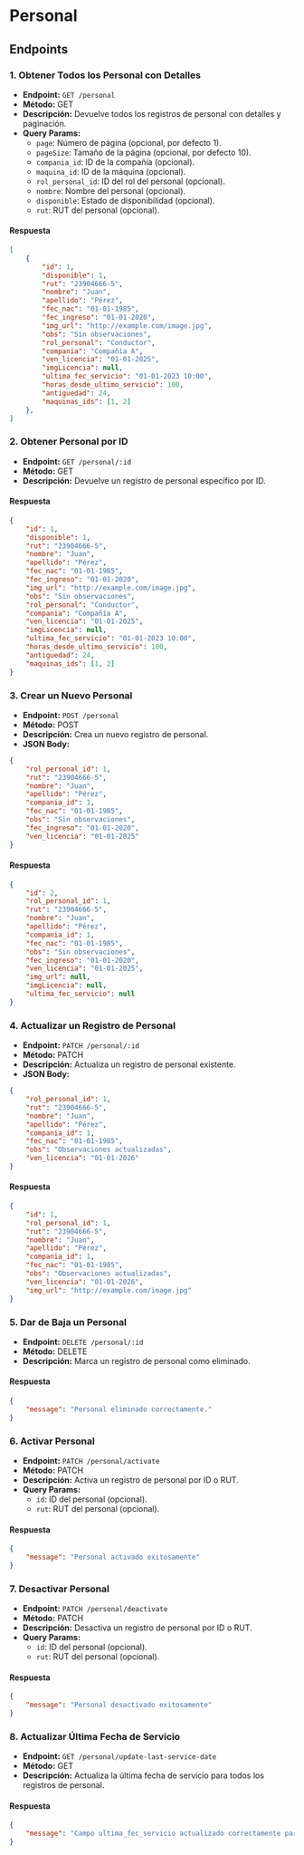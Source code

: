 # Personal

## Endpoints

### 1. Obtener Todos los Personal con Detalles
- **Endpoint:** `GET /personal`
- **Método:** GET
- **Descripción:** Devuelve todos los registros de personal con detalles y paginación.
- **Query Params:**
  - `page`: Número de página (opcional, por defecto 1).
  - `pageSize`: Tamaño de la página (opcional, por defecto 10).
  - `compania_id`: ID de la compañía (opcional).
  - `maquina_id`: ID de la máquina (opcional).
  - `rol_personal_id`: ID del rol del personal (opcional).
  - `nombre`: Nombre del personal (opcional).
  - `disponible`: Estado de disponibilidad (opcional).
  - `rut`: RUT del personal (opcional).

#### Respuesta
```json
[
    {
        "id": 1,
        "disponible": 1,
        "rut": "23904666-5",
        "nombre": "Juan",
        "apellido": "Pérez",
        "fec_nac": "01-01-1985",
        "fec_ingreso": "01-01-2020",
        "img_url": "http://example.com/image.jpg",
        "obs": "Sin observaciones",
        "rol_personal": "Conductor",
        "compania": "Compañía A",
        "ven_licencia": "01-01-2025",
        "imgLicencia": null,
        "ultima_fec_servicio": "01-01-2023 10:00",
        "horas_desde_ultimo_servicio": 100,
        "antiguedad": 24,
        "maquinas_ids": [1, 2]
    },
]
```

### 2. Obtener Personal por ID
- **Endpoint:** `GET /personal/:id`
- **Método:** GET
- **Descripción:** Devuelve un registro de personal específico por ID.

#### Respuesta
```json
{
    "id": 1,
    "disponible": 1,
    "rut": "23904666-5",
    "nombre": "Juan",
    "apellido": "Pérez",
    "fec_nac": "01-01-1985",
    "fec_ingreso": "01-01-2020",
    "img_url": "http://example.com/image.jpg",
    "obs": "Sin observaciones",
    "rol_personal": "Conductor",
    "compania": "Compañía A",
    "ven_licencia": "01-01-2025",
    "imgLicencia": null,
    "ultima_fec_servicio": "01-01-2023 10:00",
    "horas_desde_ultimo_servicio": 100,
    "antiguedad": 24,
    "maquinas_ids": [1, 2]
}
```

### 3. Crear un Nuevo Personal
- **Endpoint:** `POST /personal`
- **Método:** POST
- **Descripción:** Crea un nuevo registro de personal.
- **JSON Body:**
```json
{
    "rol_personal_id": 1,
    "rut": "23904666-5",
    "nombre": "Juan",
    "apellido": "Pérez",
    "compania_id": 1,
    "fec_nac": "01-01-1985",
    "obs": "Sin observaciones",
    "fec_ingreso": "01-01-2020",
    "ven_licencia": "01-01-2025"
}
```

#### Respuesta
```json
{
    "id": 2,
    "rol_personal_id": 1,
    "rut": "23904666-5",
    "nombre": "Juan",
    "apellido": "Pérez",
    "compania_id": 1,
    "fec_nac": "01-01-1985",
    "obs": "Sin observaciones",
    "fec_ingreso": "01-01-2020",
    "ven_licencia": "01-01-2025",
    "img_url": null,
    "imgLicencia": null,
    "ultima_fec_servicio": null
}
```

### 4. Actualizar un Registro de Personal
- **Endpoint:** `PATCH /personal/:id`
- **Método:** PATCH
- **Descripción:** Actualiza un registro de personal existente.
- **JSON Body:**
```json
{
    "rol_personal_id": 1,
    "rut": "23904666-5",
    "nombre": "Juan",
    "apellido": "Pérez",
    "compania_id": 1,
    "fec_nac": "01-01-1985",
    "obs": "Observaciones actualizadas",
    "ven_licencia": "01-01-2026"
}
```

#### Respuesta
```json
{
    "id": 1,
    "rol_personal_id": 1,
    "rut": "23904666-5",
    "nombre": "Juan",
    "apellido": "Pérez",
    "compania_id": 1,
    "fec_nac": "01-01-1985",
    "obs": "Observaciones actualizadas",
    "ven_licencia": "01-01-2026",
    "img_url": "http://example.com/image.jpg"
}
```

### 5. Dar de Baja un Personal
- **Endpoint:** `DELETE /personal/:id`
- **Método:** DELETE
- **Descripción:** Marca un registro de personal como eliminado.

#### Respuesta
```json
{
    "message": "Personal eliminado correctamente."
}
```

### 6. Activar Personal
- **Endpoint:** `PATCH /personal/activate`
- **Método:** PATCH
- **Descripción:** Activa un registro de personal por ID o RUT.
- **Query Params:**
  - `id`: ID del personal (opcional).
  - `rut`: RUT del personal (opcional).

#### Respuesta
```json
{
    "message": "Personal activado exitosamente"
}
```

### 7. Desactivar Personal
- **Endpoint:** `PATCH /personal/deactivate`
- **Método:** PATCH
- **Descripción:** Desactiva un registro de personal por ID o RUT.
- **Query Params:**
  - `id`: ID del personal (opcional).
  - `rut`: RUT del personal (opcional).

#### Respuesta
```json
{
    "message": "Personal desactivado exitosamente"
}
```

### 8. Actualizar Última Fecha de Servicio
- **Endpoint:** `GET /personal/update-last-service-date`
- **Método:** GET
- **Descripción:** Actualiza la última fecha de servicio para todos los registros de personal.

#### Respuesta
```json
{
    "message": "Campo ultima_fec_servicio actualizado correctamente para todos los registros."
}
```